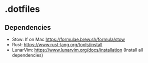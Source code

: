 # .dotfiles

## Dependencies

* Stow: If on Mac https://formulae.brew.sh/formula/stow
* Rust: https://www.rust-lang.org/tools/install
* LunarVim: https://www.lunarvim.org/docs/installation (Install all dependencies)
